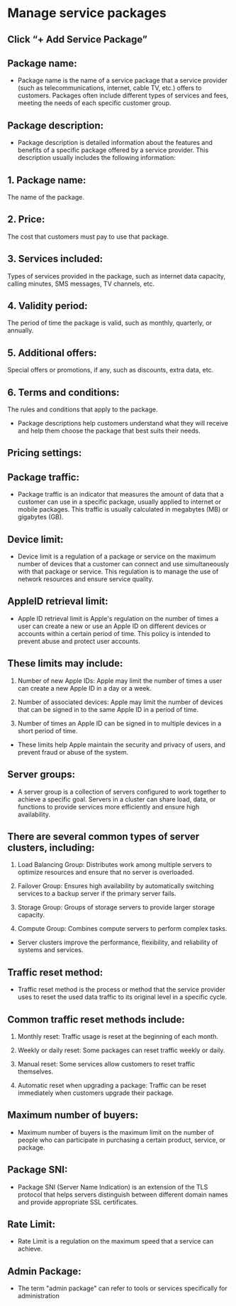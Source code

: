 # Manage service packages
## Click “+ Add Service Package”

## Package name:
- Package name is the name of a service package that a service provider (such as telecommunications, internet, cable TV, etc.) offers to customers. Packages often include different types of services and fees, meeting the needs of each specific customer group.

## Package description:
- Package description is detailed information about the features and benefits of a specific package offered by a service provider. This description usually includes the following information:

## 1. Package name:
The name of the package.

## 2. Price:
The cost that customers must pay to use that package.

## 3. Services included:
Types of services provided in the package, such as internet data capacity, calling minutes, SMS messages, TV channels, etc.

## 4. Validity period:
The period of time the package is valid, such as monthly, quarterly, or annually.

## 5. Additional offers:
Special offers or promotions, if any, such as discounts, extra data, etc.

## 6. Terms and conditions:
The rules and conditions that apply to the package.

- Package descriptions help customers understand what they will receive and help them choose the package that best suits their needs.

## Pricing settings:

## Package traffic:
- Package traffic is an indicator that measures the amount of data that a customer can use in a specific package, usually applied to internet or mobile packages. This traffic is usually calculated in megabytes (MB) or gigabytes (GB).

## Device limit:
- Device limit is a regulation of a package or service on the maximum number of devices that a customer can connect and use simultaneously with that package or service. This regulation is to manage the use of network resources and ensure service quality.

## AppleID retrieval limit:
- Apple ID retrieval limit is Apple's regulation on the number of times a user can create a new or use an Apple ID on different devices or accounts within a certain period of time. This policy is intended to prevent abuse and protect user accounts.

## These limits may include:

1. Number of new Apple IDs: Apple may limit the number of times a user can create a new Apple ID in a day or a week.

2. Number of associated devices: Apple may limit the number of devices that can be signed in to the same Apple ID in a period of time.

3. Number of times an Apple ID can be signed in to multiple devices in a short period of time.

- These limits help Apple maintain the security and privacy of users, and prevent fraud or abuse of the system.

## Server groups:
- A server group is a collection of servers configured to work together to achieve a specific goal. Servers in a cluster can share load, data, or functions to provide services more efficiently and ensure high availability.

## There are several common types of server clusters, including:

1. Load Balancing Group: Distributes work among multiple servers to optimize resources and ensure that no server is overloaded.

2. Failover Group: Ensures high availability by automatically switching services to a backup server if the primary server fails.

3. Storage Group: Groups of storage servers to provide larger storage capacity.

4. Compute Group: Combines compute servers to perform complex tasks.

- Server clusters improve the performance, flexibility, and reliability of systems and services.

## Traffic reset method:
- Traffic reset method is the process or method that the service provider uses to reset the used data traffic to its original level in a specific cycle.

## Common traffic reset methods include:
1. Monthly reset: Traffic usage is reset at the beginning of each month.

2. Weekly or daily reset: Some packages can reset traffic weekly or daily.

3. Manual reset: Some services allow customers to reset traffic themselves.

4. Automatic reset when upgrading a package: Traffic can be reset immediately when customers upgrade their package.

## Maximum number of buyers:
- Maximum number of buyers is the maximum limit on the number of people who can participate in purchasing a certain product, service, or package.

## Package SNI:
- Package SNI (Server Name Indication) is an extension of the TLS protocol that helps servers distinguish between different domain names and provide appropriate SSL certificates.

## Rate Limit:
- Rate Limit is a regulation on the maximum speed that a service can achieve.

## Admin Package:
- The term "admin package" can refer to tools or services specifically for administration
